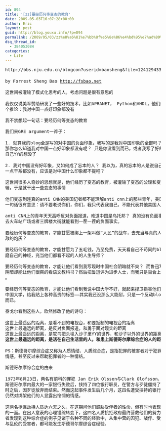 ```yaml
---
id: 894
title: '[zz]要经历何等变态的教育'
date: 2009-05-03T16:07:28+00:00
author: Eric
layout: post
guid: http://blog.youxu.info/?p=894
permalink: /2009/05/03/zz%e8%a6%81%e7%bb%8f%e5%8e%86%e4%bd%95%e7%ad%89%e5%8f%98%e6%80%81%e7%9a%84%e6%95%99%e8%82%b2/
dsq_thread_id:
  - 384053084
categories:
  - Life
---
```

<pre style="line-height: 1.3; font-size: 14px;">http://bbs.nju.edu.cn/blogcon?userid=baosheng&file=1241294335

by Forrest Sheng Bao <a href="http://fsbao.net/" target="_blank">http://fsbao.net</a>

这世间被灌输了模式化思考的人，考虑问题是很有意思的

我仅仅说美军赞助研发了一些好的技术，比如APRANET， Python和VHDL，他们就能得出一
个推论：我对中国一点好印象都没有

我不禁想起一句话：要经历何等变态的教育

我们来GRE argument一斧子： 

1. 就算我的blog全是写的对中国的负面印象，我写的是我对中国印象的全部吗？
那你怎么知道我对中国一点好印象都没有呢？ 只是你没看到而已，或者我写了好的，被你
自己YY的想没了

2. 我对中国没有好印象，又如何成了忘本的人？ 我以为，真的忘本的人是说自己和中国
一点干系都没有，应该是对中国什么印象都不提吧？ 

这世间很多人奇妙的思想就是，他们经历了变态的教育，被灌输了变态的公理和变态的逻
辑，于是就干出一些变态的事情

他们变态到连真的anti CNN的美国记者都不能理解anti cnn上的那些青年，美国记者说的
一句话很有意思：请不要老说你们，你们，我只代表我自己，不能代表其他美国人

anti CNN上的青年天天高呼反对负面报道，难道中国是乌托邦？ 真的没有负面事情？ 就
去火车站广场或者三牌楼大街就能看到一茬一茬的负面事实。

要经历何等变态的教育，才能甘愿被绑上一架叫做“人民”的战车，去充当与真的人民为
敌的炮灰？

要经历何等变态的教育，才能甘愿为了五毛钱，乃至免费，天天看自己不苟同的blog，折
磨自己的神经，充当他们都看不起的人的人生导师？ 

要经历何等变态的教育，才能让他们看到我写现时中国社会阴暗就不爽？ 而鲁迅写国府的
阴暗却能让他们很爽的看语文教科书？然后把鲁迅评为进步人士，而我只是百合上的人渣
。

要经历何等变态的教育，才能让他们看到我说中国大学不好，就起来捍卫损害他们利益的
中国大学，给我贴上各种高贵的标签——其实我还没那么大能耐，只是一个反动blog作者
而已。

泰戈尔看到这些人，欣然修改了他的诗句：

这世上最遥远的距离，是看不到的电视台，和要抵制的电视台的距离
这世上最遥远的距离，是反对负面报道，和勇于面对现实的距离
这世上最遥远的距离，是鸵鸟把头埋入沙子里YY的世界，和沙子以外的世界的距离
<strong>这世上最遥远的距离，是活在自己生活里的人，和患上斯德哥尔摩综合症的人的距离</strong>

PS：斯德哥尔摩综合症又称为人质情结、人质综合症，是指犯罪的被害者对于犯罪者产生
情感，甚至反过来帮助犯罪者的一种情结。

斯德哥尔摩综合症的由来

1973年8月23日，两名有前科的罪犯 Jan Erik Olsson与Clark Olofsson，在意图抢劫瑞典
斯德哥尔摩内最大的一家银行失败后，挟持了四位银行职员，在警方与歹徒僵持了130个小
时之后，因歹徒放弃而结束。然而这起事件发生后几个月，这四名遭受挟持的银行职员，
仍然对绑架他们的人显露出怜悯的情感。

这两名抢匪劫持人质达六天之久，在这期间他们威胁受俘者的性命，但有时也表现出仁慈
的一面。在出人意表的心理错综转变下，这四名人质抗拒政府最终营救他们的努力。研究
者发现到这种综合症的例子见诸于各种不同的经验中，从集中营的囚犯、战俘、受虐妇女
与乱伦的受害者，都可能发生斯德哥尔摩综合症经验。</pre>